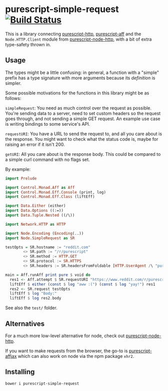 # purescript-simple-request [![Build Status](https://travis-ci.org/Thimoteus/purescript-simple-request.svg)](https://travis-ci.org/Thimoteus/purescript-simple-request)

This is a library connecting [purescript-http](https://github.com/joneshf/purescript-http),
[purescript-aff](https://github.com/slamdata/purescript-aff) and
the `Node.HTTP.Client` module from [purescript-node-http](https://github.com/purescript-node/purescript-node-http),
with a bit of extra type-safety thrown in.

## Usage

The types might be a little confusing: in general, a function with a "simple" prefix
has a type signature with more arguments because its *definition* is simpler.

Some possible motivations for the functions in this library might be as follows:

`simpleRequest`: You need as much control over the request as possible.
You're sending data to a server, need to set custom headers so the request goes
through, and not sending a simple GET request. An example use case is writing bindings
to some service's API.

`requestURI`: You have a URL to send the request to, and all you care about is
the response. You might want to check what the status code is, maybe for raising
an error if it isn't 200.

`getURI`: All you care about is the response body. This could be compared to a simple
curl command with no flags set.

By example:
```purescript
import Prelude

import Control.Monad.Aff as Aff
import Control.Monad.Eff.Console (print, log)
import Control.Monad.Eff.Class (liftEff)

import Data.Either (either)
import Data.Options ((:=))
import Data.Tuple.Nested ((/\))

import Network.HTTP as HTTP

import Node.Encoding (Encoding(..))
import Node.SimpleRequest as SR

testOpts = SR.hostname := "reddit.com"
        <> SR.path := "/r/purescript"
        <> SR.method := HTTP.GET
        <> SR.protocol := SR.HTTPS
        <> SR.headers := SR.headersFromFoldable [HTTP.UserAgent /\ "purescript-simple-request testing"]

main = Aff.runAff print pure $ void do
  res1 <- Aff.attempt $ SR.requestURI "https://www.reddit.com/r/purescript.json"
  liftEff $ either (const $ log "aww :(") (const $ log "yay!") res1
  res2 <- SR.request testOpts
  liftEff $ log "Body:"
  liftEff $ log res2.body
```

See also the `test/` folder.

## Alternatives

For a much more low-level alternative for node, check out [purescript-node-http](https://github.com/purescript-node/purescript-node-http).

If you want to make requests from the browser, the go-to is
[purescript-affjax](https://github.com/slamdata/purescript-affjax) which can also
work on node via the npm package `xhr2`.

## Installing

`bower i purescript-simple-request`
